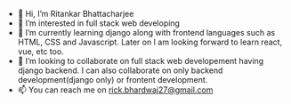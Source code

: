 - 👋 Hi, I’m Ritankar Bhattacharjee
- 👀 I’m interested in full stack web developing
- 🌱 I’m currently learning django along with frontend languages such as HTML, CSS and Javascript. Later on I am looking forward to learn react, vue, etc too.
- 💞️ I’m looking to collaborate on full stack web developement having django backend. I can also collaborate on only backend development(django only) or frontent development. 
- 📫 You can reach me on rick.bhardwaj27@gmail.com

<!---
rickbhatt/rickbhatt is a ✨ special ✨ repository because its `README.md` (this file) appears on your GitHub profile.
You can click the Preview link to take a look at your changes.
--->
